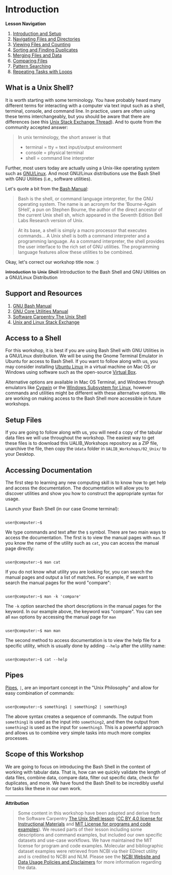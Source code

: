 # Introduction

**Lesson Navigation**

1. [Introduction and Setup](https://github.com/vfscalfani/UALIB_Workshops/blob/master/02_Unix/01_Unix_Introduction.md)
2. [Navigating Files and Directories](https://github.com/vfscalfani/UALIB_Workshops/blob/master/02_Unix/02_Unix_Navigating.md)
3. [Viewing Files and Counting](https://github.com/vfscalfani/UALIB_Workshops/blob/master/02_Unix/03_Unix_Viewing_Counting.md)
4. [Sorting and Finding Duplicates](https://github.com/vfscalfani/UALIB_Workshops/blob/master/02_Unix/04_Unix_Sorting_Duplicates.md)
5. [Merging Files and Data](https://github.com/vfscalfani/UALIB_Workshops/blob/master/02_Unix/05_Unix_Merging.md)
6. [Comparing Files](https://github.com/vfscalfani/UALIB_Workshops/blob/master/02_Unix/06_Unix_Comparing.md)
7. [Pattern Searching](https://github.com/vfscalfani/UALIB_Workshops/blob/master/02_Unix/07_Unix_Patterns.md)
8. [Repeating Tasks with Loops](https://github.com/vfscalfani/UALIB_Workshops/blob/master/02_Unix/08_Unix_Loops.md)

## What is a Unix Shell?

It is worth starting with some terminology. You have probably heard many different terms for interacting with a computer via text input such as a shell, terminal, console, and command line. In practice, users are often using these terms interchangeably, but you should be aware that there are differences (see this [Unix Stack Exchange Thread](https://unix.stackexchange.com/questions/4126/what-is-the-exact-difference-between-a-terminal-a-shell-a-tty-and-a-con)). And to quote from the community accepted answer:

> In unix terminology, the short answer is that
>    * terminal = tty = text input/output environment
>    * console = physical terminal
>    * shell = command line interpreter

Further, most users today are actually using a Unix-like operating system such as [GNU/Linux](https://www.gnu.org/gnu/linux-and-gnu.en.html). And most GNU/Linux distributions use the Bash Shell with GNU Utilities (i.e., software utilities).

Let's quote a bit from the [Bash Manual](https://www.gnu.org/software/bash/manual/bash.html#Introduction):

> Bash is the shell, or command language interpreter, for the GNU operating system. The name is an acronym for the ‘Bourne-Again SHell’, a pun on Stephen Bourne, the author of the direct ancestor of the current Unix shell sh, which appeared in the Seventh Edition Bell Labs Research version of Unix. 

> At its base, a shell is simply a macro processor that executes commands...
> A Unix shell is both a command interpreter and a programming language. As a command interpreter, the shell provides the user interface to the rich set of GNU utilities. The programming language features allow these utilities to be combined.

Okay, let's correct our workshop title now. :)

~~Introduction~~ ~~to~~ ~~Unix~~ ~~Shell~~
Introduction to the Bash Shell and GNU Utilities on a GNU/Linux Distribution

## Support and Resources

1. [GNU Bash Manual](https://www.gnu.org/software/bash/manual/)
2. [GNU Core Utilities Manual](https://www.gnu.org/software/coreutils/manual/)
3. [Software Carpentry The Unix Shell](http://swcarpentry.github.io/shell-novice/)
4. [Unix and Linux Stack Exchange](https://unix.stackexchange.com/)

## Access to a Shell

For this workshop, it is best if you are using Bash Shell with GNU Utilities in a GNU/Linux distribution. We will be using the Gnome Terminal Emulator in Ubuntu for access to Bash Shell. If you want to follow along with us, you may consider installing [Ubuntu Linux](https://ubuntu.com/) in a virtual machine on Mac OS or Windows using software such as the open-source [Virtual Box](https://www.virtualbox.org/). 

Alternative options are available in Mac OS Terminal, and Windows through emulators like [Cygwin](https://en.wikipedia.org/wiki/Cygwin) or the [Windows Subsystem for Linux](https://ubuntu.com/wsl), however commands and utilities might be different with these alternative options. We are working on making access to the Bash Shell more accessible in future workshops. 

## Setup Files

If you are going to follow along with us, you will need a copy of the tabular data files we will use throughout the workshop. The easiest way to get these files is to download this UALIB_Workshops repository as a ZIP file, unarchive the file, then copy the `Udata` folder in `UALIB_Workshops/02_Unix/` to your Desktop.

## Accessing Documentation

The first step to learning any new computing skill is to know how to get help and access the documentation. The documentation will allow you to discover utilities and show you how to construct the appropriate syntax for usage.

Launch your Bash Shell (in our case Gnome terminal):

```console

user@computer:~$ 

```

We type commands and text after the `$` symbol. There are two main ways to access the documentation. The first is to view the manual pages with `man`. If you know the name of the utility such as `cat`, you can access the manual page directly:

```console

user@computer:~$ man cat

```
If you do not know what utility you are looking for, you can search the manual pages and output a list of matches. For example, if we want to search the manual pages for the word "compare":

```console

user@computer:~$ man -k 'compare'

```
The `-k` option searched the short descriptions in the manual pages for the keyword. In our example above, the keyword was "compare". You can see all `man` options by accessing the manual page for `man`

```console

user@computer:~$ man man

```
The second method to access documentation is to view the help file for a specific utility, which is usually done by adding `--help` after the utility name:

```console

user@computer:~$ cat --help

```
## Pipes

[Pipes](https://en.wikipedia.org/wiki/Pipeline_(Unix)), `|`, are an important concept in the "Unix Philosophy" and allow for easy combination of commands:

```

user@computer:~$ something1 | something2 | something3

```
The above syntax creates a sequence of commands. The output from `something1` is used as the input into `something2`, and then the output from `something2` is used as the input for `something3`. This is a powerful approach and allows us to combine very simple tasks into much more complex processes. 


## Scope of this Workshop

We are going to focus on introducing the Bash Shell in the context of working with tabular data. That is, how can we quickly validate the length of data files, combine data, compare data, filter out specific data, check for duplicates, and more. We have found the Bash Shell to be incredibly useful for tasks like these in our own work.

---

**Attribution**

> Some content in this workshop have been adapted and derive from the Software Carpentry [The Unix Shell lesson](https://software-carpentry.org/lessons/) ([CC BY 4.0 license for Instructional Materials](http://swcarpentry.github.io/shell-novice/LICENSE.html) and [MIT License for programs and code examples](http://swcarpentry.github.io/shell-novice/LICENSE.html)). We reused parts of their lesson including some descriptions and command examples, but included our own specific datasets and use-case workflows. We have maintained the MIT license for program and code examples. Molecular and bibliographic dataset examples were retrieved from NCBI via their EDirect utility and is credited to NCBI and NLM. Please see the [NCBI Website and Data Usage Policies and Disclaimers](https://www.ncbi.nlm.nih.gov/home/about/policies/) for more information regarding the data.

